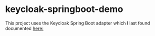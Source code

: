 # keycloak-springboot-demo
This project uses the Keycloak Spring Boot adapter which I last found documented [here:](https://keycloak.gitbooks.io/securing-client-applications-guide/content/v/2.0/topics/oidc/java/spring-boot-adapter.html#_spring_boot_adapter)

